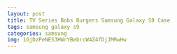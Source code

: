 ```yaml
---
layout: post
title: TV Series Bobs Burgers Samsung Galaxy S9 Case
tags: samsung galaxy s9
categories: samsung
img: 1GjDzPeNES3HWrYBebrcW4Z4fDjJMRwHw
---
```

